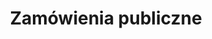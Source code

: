 ---
title: "Zamówienia publiczne"
draft: false
# page title background image
bg_image: "images/backgrounds/zamowienia-publiczne.jpg"
# meta description
description : "Element finansów publicznych obejmujący szczegółowe rozwiązania dotyczące procedur wydatkowania środków publicznych (sposobów wyłonienia wykonawców oraz zasad zawierania umów). Procedury te często stanowią odmiany przetargu."
---
